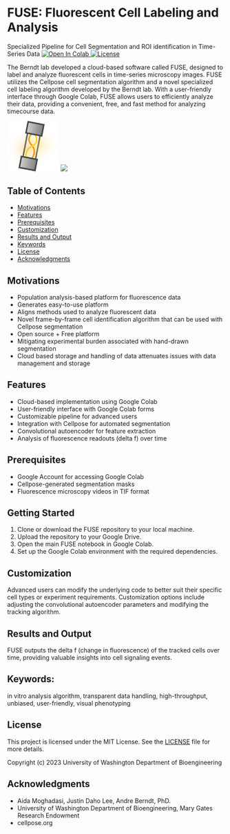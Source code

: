 <h1>
  <b>FUSE</b>: Fluorescent Cell Labeling and Analysis
</h1>

Specialized Pipeline for Cell Segmentation and ROI identification in Time-Series Data
<a target="_blank" href="https://colab.research.google.com/github/shanizu/FUSE/blob/main/FUSE.ipynb">
  <img src="https://colab.research.google.com/assets/colab-badge.svg" alt="Open In Colab"/>
</a>
[![License](https://img.shields.io/badge/license-MIT-green)](./LICENSE)

The Berndt lab developed a cloud-based software called FUSE, designed to label and analyze fluorescent cells in time-series microscopy images. FUSE utilizes the Cellpose cell segmentation algorithm and a novel specialized cell labeling algorithm developed by the Berndt lab. With a user-friendly interface through Google Colab, FUSE allows users to efficiently analyze their data, providing a convenient, free, and fast method for analyzing timecourse data.

<p float="left">
  <img src="fuse.png" width="120">
  <img src="https://res.cloudinary.com/apideck/image/upload/v1615737977/icons/google-colab.png" width="120" />
</p>

## Table of Contents
- [Motivations](#motivations)
- [Features](#features)
- [Prerequisites](#prerequisites)
- [Customization](#customization)
- [Results and Output](#results-and-output)
- [Keywords](#keywords)
- [License](#license)
- [Acknowledgments](#acknowledgments)

## Motivations
- Population analysis-based platform for fluorescence data
- Generates easy-to-use platform 
- Aligns methods used to analyze fluorescent data
- Novel frame-by-frame cell identification algorithm that can be used with Cellpose segmentation 
- Open source + Free platform
- Mitigating experimental burden associated with hand-drawn segmentation
- Cloud based storage and handling of data attenuates issues with data management and storage

## Features
- Cloud-based implementation using Google Colab
- User-friendly interface with Google Colab forms
- Customizable pipeline for advanced users
- Integration with Cellpose for automated segmentation
- Convolutional autoencoder for feature extraction
- Analysis of fluorescence readouts (delta f) over time

## Prerequisites
- Google Account for accessing Google Colab
- Cellpose-generated segmentation masks
- Fluorescence microscopy videos in TIF format

## Getting Started
1. Clone or download the FUSE repository to your local machine.
2. Upload the repository to your Google Drive.
3. Open the main FUSE notebook in Google Colab.
4. Set up the Google Colab environment with the required dependencies.

## Customization
Advanced users can modify the underlying code to better suit their specific cell types or experiment requirements. Customization options include adjusting the convolutional autoencoder parameters and modifying the tracking algorithm.

## Results and Output
FUSE outputs the delta f (change in fluorescence) of the tracked cells over time, providing valuable insights into cell signaling events.

## Keywords: 
in vitro analysis algorithm, transparent data handling, high-throughput, unbiased, user-friendly, visual phenotyping

## License

This project is licensed under the MIT License. See the [LICENSE](LICENSE) file for more details.

Copyright (c) 2023 University of Washington Department of Bioengineering

## Acknowledgments
- Aida Moghadasi, Justin Daho Lee, Andre Berndt, PhD.
- University of Washington Department of Bioengineering, Mary Gates Research Endowment
- cellpose.org
